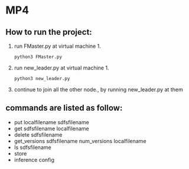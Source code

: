 # MP4

## How to run the project:

1. run FMaster.py at virtual machine 1.
     ```
    python3 FMaster.py
   ```
2. run new_leader.py at virtual machine 1.
    ```
   python3 new_leader.py
   ```
3. continue to join all the other node., by running new_leader.py at them

## commands are listed as follow:
- put localfilename sdfsfilename
- get sdfsfilename localfilename
- delete sdfsfilename
- get_versions sdfsfilename num_versions localfilename
- ls sdfsfilename
- store
- inference config 
